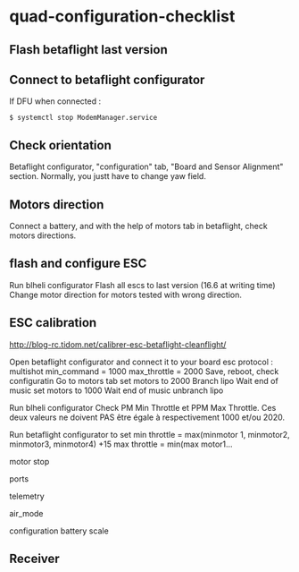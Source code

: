 # quad-configuration-checklist

## Flash betaflight last version

## Connect to betaflight configurator

If DFU when connected : 

    $ systemctl stop ModemManager.service

## Check orientation

Betaflight configurator, "configuration" tab, "Board and Sensor Alignment" section. Normally, you justt have to change yaw field.

## Motors direction

Connect a battery, and with the help of motors tab in betaflight, check motors directions.

## flash and configure ESC

Run blheli configurator
Flash all escs to last version (16.6 at writing time)
Change motor direction for motors tested with wrong direction.

## ESC calibration

http://blog-rc.tidom.net/calibrer-esc-betaflight-cleanflight/

Open betaflight configurator and connect it to your board
esc protocol : multishot
min_command = 1000
max_throttle = 2000
Save, reboot, check configuratin
Go to motors tab
set motors to 2000
Branch lipo
Wait end of music
set motors to 1000
Wait end of music
unbranch lipo

Run blheli configurator
Check PM Min Throttle et PPM Max Throttle. Ces deux valeurs ne doivent PAS être égale à respectivement 1000 et/ou 2020. 

Run betaflight configurator to set 
min throttle = max(minmotor 1, minmotor2, minmotor3, minmotor4) +15
max throttle = min(max motor1...

motor stop

ports

telemetry

air_mode

configuration battery scale


## Receiver

